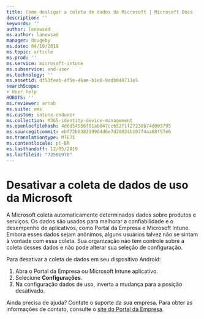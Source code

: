 ```yaml
---
title: Como desligar a coleta de dados da Microsoft | Microsoft Docs
description: ''
keywords: ''
author: lenewsad
ms.author: lanewsad
manager: dougeby
ms.date: 04/19/2019
ms.topic: article
ms.prod: ''
ms.service: microsoft-intune
ms.subservice: end-user
ms.technology: ''
ms.assetid: df53feab-4f5e-46ae-b1e8-9adb048711e5
searchScope:
- User help
ROBOTS: ''
ms.reviewer: arnab
ms.suite: ems
ms.custom: intune-enduser
ms.collection: M365-identity-device-management
ms.openlocfilehash: 4d6d54556f01ab047cc652f1f27238b74d003795
ms.sourcegitcommit: ebf72b038219904d6e7d20024b107f4aa68f57e6
ms.translationtype: MTE75
ms.contentlocale: pt-BR
ms.lasthandoff: 12/05/2019
ms.locfileid: "72501970"
---
```

# <a name="turn-off-microsoft-usage-data-collection"></a>Desativar a coleta de dados de uso da Microsoft

A Microsoft coleta automaticamente determinados dados sobre produtos e serviços. Os dados são usados para melhorar a confiabilidade e o desempenho de aplicativos, como Portal da Empresa e Microsoft Intune. Embora esses dados sejam anônimos, alguns usuários talvez não se sintam à vontade com essa coleta. Sua organização não tem controle sobre a coleta desses dados e não pode alterar sua seleção de configuração.   

Para desativar a coleta de dados em seu dispositivo Android:  

1. Abra o Portal da Empresa ou Microsoft Intune aplicativo.
2. Selecione **Configurações**.
3. Na configuração dados de uso, inverta a mudança para a posição desativado. 

Ainda precisa de ajuda? Contate o suporte da sua empresa. Para obter as informações de contato, consulte o [site do Portal da Empresa](https://go.microsoft.com/fwlink/?linkid=2010980).
